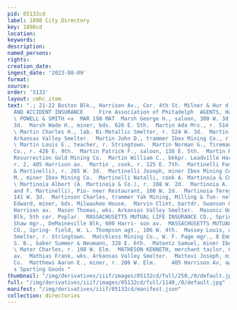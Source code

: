```yaml
---
pid: 05132cd
label: 1898 City Directory
key: 1898cd
location: 
keywords: 
description: 
named_persons: 
rights: 
creation_date: 
ingest_date: '2023-08-09'
format: 
source: 
order: '5132'
layout: cmhc_item
text: ".; 21-22 Boston Blk., Harrison Av., Cor. 4th St. Milner & Hur d, FIRE, LIFE
  AND ACCIDENT INSURANCE     Fire Association of Phitadelph  AGENTS, Harrison Av.
  \ POWELL & SMITH «x  MAR 198 MAT  Marsh George H., saloon, 300 W. 3d, r. 324 W.
  3d.  Marsh Wade H., miner, bds. 626 E. 5th.  Martin Ada Mrs., r. 514 Harrison av.
  \ Martin Charles H., lab. Bi-Metallic Smelter, r. 524 W. 3d.  Martin F. J., wks.
  Arkansas Valley Smelter.  Martin John D., trammer Ibex Mining Co., r. 426 E. 9th.
  \ Martin Louis E., teacher, r. Stringtown.  Martin Norman G., fireman Ibex Mining
  Co., r. 426 E. 9th.  Martin Patrick F., saloon, 138 E. 5th.  Martin Peter, miner
  Resurrection Gold Mining Co.  Martin William C., bkkpr. Leadville Hardware Co.,
  r. 2, 405 Harrison av.  Martin , cook, r. 125 E. 7th.  Martinelli Fedele (Zaputovich
  & Martinelli), r. 205 W. 3d.  Martinelli Joseph, miner Ibex Mining Co.  Martinelli
  M., miner Ibex Mining Co.  Martinelli Natalli, cook A. Martinoia & Co., 108 W. 2d.
  \ Martinoia Albert (A. Martinoia & Co.), r. 108 W. 2d.  Martinoia A. & Co. (A. Martinoia
  and F. Martinelli), Pio- neer Restaurant, 108 W. 2d.  Martinoia Teressa Mrs., r.
  141 W. 3d.  Martinson Charles, trammer Yak Mining, Milling & Tun- nel Co.  Martz
  Edward, miner, bds. Milwaukee House.  Marvin Clint, bartdr. Swanson & Powell, 306
  Harrison av.  Mason Thomas, wks. Arkansas Valley Smelter.  Masonic Hall, Keystone
  Blk, 5th cor. Poplar.  MASSACHUSETTS MUTUAL LIFE INSURANCE CO., Spring- field, Frank
  Shaw mgr., DeMaineville Blk, 600 Harri- son av.  MASSACHUSETTS MUTUAL LIFE INSURANCE
  CO., Spring- field, W. L. Thompson agt., 106 W. 4th.  Massey Louis, driver Bi-Metallic
  Smelter, r. Stringtown.  Matchless Mining Co., W. F. Page mgr., 8 Emmet BIk.  Mateer
  S. B., baker Summer & Neumann, 328 E. 6th.  Matentz Samuel, miner Ibex Mining Co.
  \ Mater Charles, r. 108 W. Elm.  MATHESON KENNETH, merchant tailor, 607 Harrison
  av.  Mathias Frank, wks. Arkansas Valley Smelter.  Mattevi Joseph, miner Ibex Mining
  Co.  Matthews Aaron E., miner, r. 206 W. Elm.     405 Harrison Av, agert for Balhard
  s Sporting Goods "
thumbnail: "/img/derivatives/iiif/images/05132cd/full/250,/0/default.jpg"
full: "/img/derivatives/iiif/images/05132cd/full/1140,/0/default.jpg"
manifest: "/img/derivatives/iiif/05132cd/manifest.json"
collection: directories
---
```

